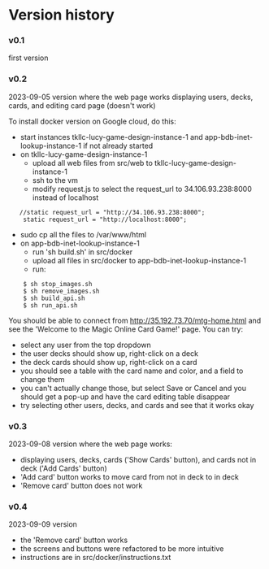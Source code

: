 # Version history

### v0.1
first version

### v0.2
2023-09-05 version where the web page works displaying users, decks, cards, and editing card page (doesn't work)

To install docker version on Google cloud, do this:
- start instances tkllc-lucy-game-design-instance-1 and app-bdb-inet-lookup-instance-1 if not already started
- on tkllc-lucy-game-design-instance-1
  - upload all web files from src/web to tkllc-lucy-game-design-instance-1
  - ssh to the vm
  - modify request.js to select the request_url to 34.106.93.238:8000 instead of localhost

```
   //static request_url = "http://34.106.93.238:8000";
    static request_url = "http://localhost:8000";
```
  - sudo cp all the files to /var/www/html
- on app-bdb-inet-lookup-instance-1
  - run 'sh build.sh' in src/docker
  - upload all files in src/docker to app-bdb-inet-lookup-instance-1
  - run:
```
    $ sh stop_images.sh
    $ sh remove_images.sh
    $ sh build_api.sh
    $ sh run_api.sh
```

You should be able to connect from http://35.192.73.70/mtg-home.html and see the 'Welcome to the Magic Online Card Game!' page.
You can try:

- select any user from the top dropdown
- the user decks should show up, right-click on a deck
- the deck cards should show up, right-click on a card
- you should see a table with the card name and color, and a field to change them
- you can't actually change those, but select Save or Cancel and you should get a pop-up and have the card editing table disappear
- try selecting other users, decks, and cards and see that it works okay

### v0.3
2023-09-08 version where the web page works:
- displaying users, decks, cards ('Show Cards' button), and cards not in deck ('Add Cards' button)
- 'Add card' button works to move card from not in deck to in deck
- 'Remove card' button does not work

### v0.4
2023-09-09 version 
- the 'Remove card' button works
- the screens and buttons were refactored to be more intuitive
- instructions are in src/docker/instructions.txt
